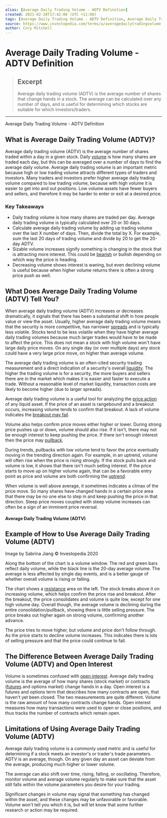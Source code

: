 ```yaml
---
alias: [Average Daily Trading Volume - ADTV Definition]
created: 2021-02-28T17:42:08 (UTC +11:00)
tags: [Average Daily Trading Volume - ADTV Definition, Average Daily Trading Volume - ADTV Definition]
source: https://www.investopedia.com/terms/a/averagedailytradingvolume.asp
author: Cory Mitchell
---
```


# Average Daily Trading Volume - ADTV Definition

> ## Excerpt
> Average daily trading volume (ADTV) is the average number of shares that change hands in a stock. The average can be calculated over any number of days, and is useful for determining which stocks are suitable for which investors/traders.

---

Average Daily Trading Volume - ADTV Definition
## What is Average Daily Trading Volume (ADTV)?

Average daily trading volume (ADTV) is the average number of shares traded within a day in a given stock. Daily [volume](https://www.investopedia.com/terms/v/volume.asp) is how many shares are traded each day, but this can be averaged over a number of days to find the average daily volume. Average daily trading volume is an important metric because high or low trading volume attracts different types of traders and investors. Many traders and investors prefer higher average daily trading volume compared to low trading volume, because with high volume it is easier to get into and out positions. Low volume assets have fewer buyers and sellers, and therefore it may be harder to enter or exit at a desired price.

### Key Takeaways

-   Daily trading volume is how many shares are traded per day. Average daily trading volume is typically calculated over 20 or 30 days.
-   Calculate average daily trading volume by adding up trading volume over the last X number of days. Then, divide the total by X. For example, sum the last 20 days of trading volume and divide by 20 to get the 20-day ADTV.
-   Sizable volume increases signify something is changing in the stock that is attracting more interest. This could be [bearish](https://www.investopedia.com/terms/b/bear.asp) or bullish depending on which way the price is heading.
-   Decreasing volume shows interest is waning, but even declining volume is useful because when higher volume returns there is often a strong price push as well.

## What Does Average Daily Trading Volume (ADTV) Tell You?

When average daily trading volume (ADTV) increases or decreases dramatically, it signals that there has been a substantial shift in how people value or view the asset. Usually, higher average daily trading volume means that the security is more competitive, has narrower [spreads](https://www.investopedia.com/terms/s/spread.asp) and is typically less volatile. Stocks tend to be less volatile when they have higher average daily trading volumes because much larger trades would have to be made to affect the price. This does not mean a stock with high volume won't have large daily price moves. On any single day (or over multiple days) any stock could have a very large price move, on higher than average volume.

The average daily trading volume is an often-cited security trading measurement and a direct indication of a security's overall [liquidity](https://www.investopedia.com/terms/l/liquidity.asp). The higher the trading volume is for a security, the more buyers and sellers there are in the market which makes it is easier and faster to execute a trade. Without a reasonable level of market liquidity, transaction costs are likely to become higher (due to larger spreads).

Average daily trading volume is a useful tool for analyzing the [price action](https://www.investopedia.com/terms/p/price-action.asp) of any liquid asset. If the price of an asset is rangebound and a breakout occurs, increasing volume tends to confirm that breakout. A lack of volume indicates the [breakout may fail](https://www.investopedia.com/terms/f/failedbreak.asp).

Volume also helps confirm price moves either higher or lower. During strong price pushes up or down, volume should also rise. If it isn't, there may not be enough interest to keep pushing the price. If there isn't enough interest then the price may [pullback](https://www.investopedia.com/terms/p/pullback.asp).

During trends, pullbacks with low volume tend to favor the price eventually moving in the trending direction again. For example, in an uptrend, volume will often rise when the price is rising strongly. If the stock pulls back and volume is low, it shows that there isn't much selling interest. If the price starts to move up on higher volume again, that can be a favorable entry point as price and volume are both confirming the [uptrend](https://www.investopedia.com/terms/u/uptrend.asp).

When volume is well above average, it sometimes indicates a climax of the price move. So many shares have changed hands in a certain price area that there may be no one else to step in and keep pushing the price in that direction. Steep price moves coupled with steep volume increases can often be a sign of an imminent price reversal.

#### Average Daily Trading Volume (ADTV)

## Example of How to Use Average Daily Trading Volume (ADTV)

Image by Sabrina Jiang © Investopedia 2020

Along the bottom of the chart is a volume window. The red and green bars reflect daily volume, while the black line is the 20-day average volume. The average is less affected by single day events, and is a better gauge of whether overall volume is rising or falling.

The chart shows a [resistance](https://www.investopedia.com/terms/r/resistance.asp) area on the left. The stock breaks above it on increasing volume, which helps confirm the price rise and breakout. After the breakout, the price consolidates and volume is quite low, except for one high volume day. Overall though, the average volume is declining during the entire consolidation/pullback, showing there is little selling pressure. The price breaks out higher again on strong volume, confirming another advance.

The price tries to move higher, but volume and price don't follow through. As the price starts to decline volume increases. This indicates there is lots of selling pressure and that the price could continue to fall.

## The Difference Between Average Daily Trading Volume (ADTV) and Open Interest

Volume is sometimes confused with [open interest](https://www.investopedia.com/terms/o/openinterest.asp). Average daily trading volume is the average of how many shares (stock market) or contracts ([futures](https://www.investopedia.com/terms/f/futures.asp) and options market) change hands in a day. Open interest is a futures and options term that describes how many contracts are open, that haven't yet been closed. The two measurements are quite different. Volume is the raw amount of how many contracts change hands. Open interest measures how many transactions were used to open or close positions, and thus tracks the number of contracts which remain open.

## Limitations of Using Average Daily Trading Volume (ADTV)

Average daily trading volume is a commonly used metric and is useful for determining if a stock meets an investor's or trader's trade parameters. ADTV is an average, though. On any given day an asset can deviate from the average, producing much higher or lower volume.

The average can also shift over time, rising, falling, or oscillating. Therefore, monitor volume and average volume regularly to make sure that the asset still falls within the volume parameters you desire for your trading.

Significant changes in volume may signal that something has changed within the asset, and these changes may be unfavorable or favorable. Volume won't tell you which it is, but will let know that some further research or action may be required.
